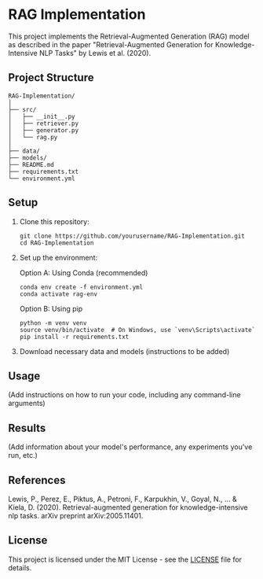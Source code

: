 # RAG Implementation

This project implements the Retrieval-Augmented Generation (RAG) model as described in the paper "Retrieval-Augmented Generation for Knowledge-Intensive NLP Tasks" by Lewis et al. (2020).

## Project Structure

```
RAG-Implementation/
│
├── src/
│   ├── __init__.py
│   ├── retriever.py
│   ├── generator.py
│   └── rag.py
│
├── data/
├── models/
├── README.md
├── requirements.txt
└── environment.yml
```

## Setup

1. Clone this repository:
   ```
   git clone https://github.com/yourusername/RAG-Implementation.git
   cd RAG-Implementation
   ```

2. Set up the environment:

   Option A: Using Conda (recommended)
   ```
   conda env create -f environment.yml
   conda activate rag-env
   ```

   Option B: Using pip
   ```
   python -m venv venv
   source venv/bin/activate  # On Windows, use `venv\Scripts\activate`
   pip install -r requirements.txt
   ```

3. Download necessary data and models (instructions to be added)

## Usage

(Add instructions on how to run your code, including any command-line arguments)

## Results

(Add information about your model's performance, any experiments you've run, etc.)

## References

Lewis, P., Perez, E., Piktus, A., Petroni, F., Karpukhin, V., Goyal, N., ... & Kiela, D. (2020). Retrieval-augmented generation for knowledge-intensive nlp tasks. arXiv preprint arXiv:2005.11401.

## License

This project is licensed under the MIT License - see the [LICENSE](LICENSE) file for details.